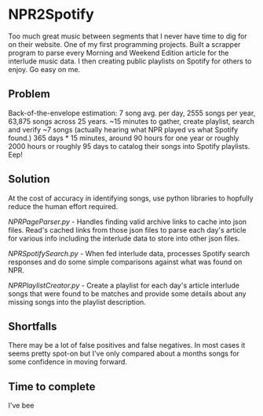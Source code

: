 # NPR2Spotify
Too much great music between segments that I never have time to dig for on their website. One of my first programming projects. Built a scrapper program to parse every Morning and Weekend Edition article for the interlude music data. I then creating public playlists on Spotify for others to enjoy. Go easy on me.

## Problem
Back-of-the-envelope estimation: 7 song avg. per day, 2555 songs per year,  63,875 songs across 25 years. ~15 minutes to gather, create playlist, search and verify ~7 songs (actually hearing what NPR played vs what Spotify found.) 365 days * 15 minutes, around 90 hours for one year or roughly 2000 hours or roughly 95 days to catalog their songs into Spotify playlists. Eep!

## Solution
At the cost of accuracy in identifying songs, use python libraries to hopfully reduce the human effort required.

*NPRPageParser.py* - Handles finding valid archive links to cache into json files. Read's cached links from those json files to parse each day's article for various info including the interlude data to store into other json files.

*NPRSpotifySearch.py* - When fed interlude data, processes Spotify search responses and do some simple comparisons against what was found on NPR.

*NPRPlaylistCreator.py* - Create a playlist for each day's article interlude songs that were found to be matches and provide some details about any missing songs into the playlist description.

## Shortfalls
There may be a lot of false positives and false negatives. In most cases it seems pretty spot-on but I've only compared about a months songs for some confidence in moving forward.

## Time to complete
I've bee
